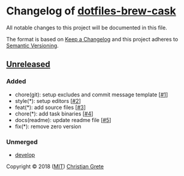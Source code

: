 # Changelog of [dotfiles-brew-cask][github-url]

All notable changes to this project will be documented in this file.

The format is based on [Keep a Changelog][keep-a-changelog-url] and this project adheres to [Semantic Versioning][semver-url].

## [Unreleased]

### Added

- chore(git): setup excludes and commit message template [[#1](https://github.com/ChristianGrete/dotfiles-brew-cask/pull/1)]
- style(*): setup editors [[#2](https://github.com/ChristianGrete/dotfiles-brew-cask/pull/2)]
- feat(*): add source files [[#3](https://github.com/ChristianGrete/dotfiles-brew-cask/pull/3)]
- chore(*): add task binaries [[#4](https://github.com/ChristianGrete/dotfiles-brew-cask/pull/4)]
- docs(readme): update readme file [[#5](https://github.com/ChristianGrete/dotfiles-brew-cask/pull/5)]
- fix(*): remove zero version

### Unmerged

- [develop]

[Unreleased]: https://github.com/ChristianGrete/dotfiles-brew-cask/compare/2491ed49a82abf57d4ab84bf40b6d3adbb37fc10...develop
[develop]: https://github.com/ChristianGrete/dotfiles-brew-cask/compare/master...develop

Copyright © 2018 ([MIT](LICENSE.md)) [Christian Grete](https://christiangrete.com)

[github-url]: https://github.com/ChristianGrete/dotfiles-brew-cask
[keep-a-changelog-url]: http://keepachangelog.com/en/1.0.0/
[semver-url]: http://semver.org/spec/v2.0.0.html